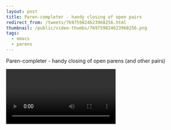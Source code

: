 ```yaml
---
layout: post
title: Paren-completer - handy closing of open pairs
redirect_from: /tweets/769759824623968256.html
thumbnail: /public/video-thumbs/769759824623968256.png
tags:
  - emacs
  - parens
---
```


Paren-completer - handy closing of open parens (and other pairs)

<video controls autoplay loop>
  <source src="/public/videos/769759824623968256.mp4" type="video/mp4">
    Sorry your browser does not support the video tag, maybe time to upgrade?
</video>
